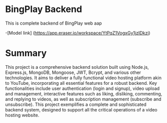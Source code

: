 # BingPlay Backend

This is complete backend of BingPlay web aap

-[Model link] (https://app.eraser.io/workspace/YtPqZ1VogxGy1jzIDkzj)

# Summary

This project is a comprehensive backend solution built using Node.js, Express.js, MongoDB, Mongoose, JWT, Bcrypt, and various other technologies. It aims to deliver a fully functional video hosting platform akin to YouTube, incorporating all essential features for a robust backend. Key functionalities include user authentication (login and signup), video upload and management, interactive features such as liking, disliking, commenting, and replying to videos, as well as subscription management (subscribe and unsubscribe). This project exemplifies a complete and sophisticated backend system, designed to support all the critical operations of a video hosting website.
